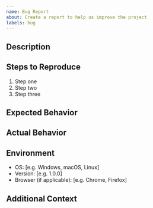 ```yaml
---
name: Bug Report
about: Create a report to help us improve the project
labels: bug
---
```


## Description

<!-- A clear and concise description of what the bug is. -->

## Steps to Reproduce

1. Step one
2. Step two
3. Step three

## Expected Behavior

<!-- A clear description of what you expected to happen. -->

## Actual Behavior

<!-- A clear description of what actually happens. -->

## Environment

- OS: [e.g. Windows, macOS, Linux]
- Version: [e.g. 1.0.0]
- Browser (if applicable): [e.g. Chrome, Firefox]

## Additional Context

<!-- Add any other context about the problem here. -->
